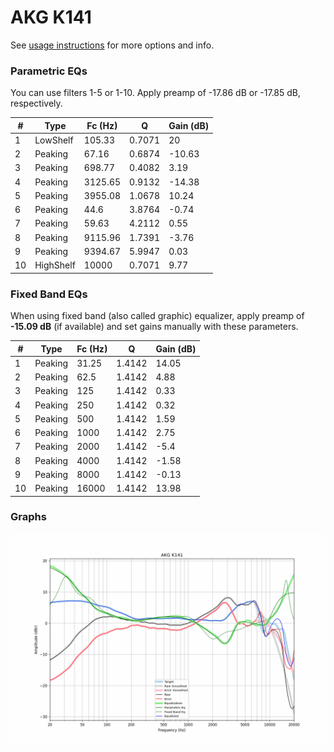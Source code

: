 # AKG K141
See [usage instructions](https://github.com/jaakkopasanen/AutoEq#usage) for more options and info.

### Parametric EQs
You can use filters 1-5 or 1-10. Apply preamp of -17.86 dB or -17.85 dB, respectively.

|   # | Type      |   Fc (Hz) |      Q |   Gain (dB) |
|-----|-----------|-----------|--------|-------------|
|   1 | LowShelf  |    105.33 | 0.7071 |       20    |
|   2 | Peaking   |     67.16 | 0.6874 |      -10.63 |
|   3 | Peaking   |    698.77 | 0.4082 |        3.19 |
|   4 | Peaking   |   3125.65 | 0.9132 |      -14.38 |
|   5 | Peaking   |   3955.08 | 1.0678 |       10.24 |
|   6 | Peaking   |     44.6  | 3.8764 |       -0.74 |
|   7 | Peaking   |     59.63 | 4.2112 |        0.55 |
|   8 | Peaking   |   9115.96 | 1.7391 |       -3.76 |
|   9 | Peaking   |   9394.67 | 5.9947 |        0.03 |
|  10 | HighShelf |  10000    | 0.7071 |        9.77 |

### Fixed Band EQs
When using fixed band (also called graphic) equalizer, apply preamp of **-15.09 dB** (if available) and set gains manually with these parameters.

|   # | Type    |   Fc (Hz) |      Q |   Gain (dB) |
|-----|---------|-----------|--------|-------------|
|   1 | Peaking |     31.25 | 1.4142 |       14.05 |
|   2 | Peaking |     62.5  | 1.4142 |        4.88 |
|   3 | Peaking |    125    | 1.4142 |        0.33 |
|   4 | Peaking |    250    | 1.4142 |        0.32 |
|   5 | Peaking |    500    | 1.4142 |        1.59 |
|   6 | Peaking |   1000    | 1.4142 |        2.75 |
|   7 | Peaking |   2000    | 1.4142 |       -5.4  |
|   8 | Peaking |   4000    | 1.4142 |       -1.58 |
|   9 | Peaking |   8000    | 1.4142 |       -0.13 |
|  10 | Peaking |  16000    | 1.4142 |       13.98 |

### Graphs
![](./AKG%20K141.png)

